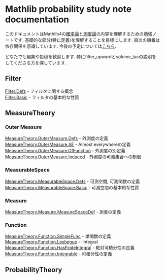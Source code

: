 Mathlib probability study note documentation
============================================

このドキュメントはMathlib4の[確率論](https://github.com/leanprover-community/mathlib4/tree/master/Mathlib/Probability)と[測度論](https://github.com/leanprover-community/mathlib4/tree/master/Mathlib/MeasureTheory)の内容を理解するための勉強ノートです. 基礎的な部分(特に定義)を理解することを目標にします. 目次の順番は依存関係を意識しています. 今後の予定については[こちら](plan.md).

どなたでも編集や投稿を歓迎します.
特にfilter_upwardとvolume_tacの説明をしてくださる方を探しています.

## Filter
[Filter.Defs](Filter/Defs.md) - フィルタに関する概念  
[Filter.Basic](Filter/Basic.md) - フィルタの基本的な性質  

## MeasureTheory

### Outer Measure

[MeasureTheory.OuterMeasure.Defs](MeasureTheory/OuterMeasure/Defs.md) - 外測度の定義  
[MeasureTheory.OuterMeasure.AE](MeasureTheory/OuterMeasure/AE.md) - Almost everywhereの定義  
[MeasureTheory.OuterMeasure.OfFunction](MeasureTheory/OuterMeasure/OfFunction.md) - 外測度の別定義  
[MeasureTheory.OuterMeasure.Induced](MeasureTheory/OuterMeasure/Induced.md) - 外測度の可測集合への制限  

### MeasurableSpace

[MeasureTheory.MeasurableSpace.Defs](MeasureTheory/MeasurableSpace/Defs.md) - 可測空間, 可測関数の定義  
[MeasureTheory.MeasurableSpace.Basic](MeasureTheory/MeasurableSpace/Basic.md) - 可測空間の基本的な性質  
### Measure

[MeasureTheory.Measure.MeasureSpaceDef](MeasureTheory/Measure/MeasureSpaceDef.md) - 測度の定義  

### Function

[MeasureTheory.Function.SimpleFunc](MeasureTheory/Function/SimpleFunc.md) - 単関数の定義  
[MeasureTheory.Function.Lesbegue](MeasureTheory/Measure/Lesbegue.md) - lintegral   
[MeasureTheory.Function.HasFiniteIntegral](MeasureTheory/Function/HasFiniteIntegral.md) - 絶対可積分性の定義  
[MeasureTheory.Function.Integrable](MeasureTheory/Function/Integrable.md) - 可積分性の定義

## ProbabilityTheory